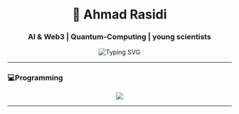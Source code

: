 <!-- 💫 GitHub Profile Ahmad Rasidi -->

<h1 align="center">🚀 Ahmad Rasidi</h1>
<h3 align="center">AI & Web3 | Quantum-Computing | young scientists</h3>

<p align="center">
  <img src="https://readme-typing-svg.herokuapp.com?font=Fira+Code&weight=600&size=22&pause=1000&color=00D4FF&center=true&vCenter=true&width=550&lines=👾+Exploring+AI+Frontiers;🔗+Building+Blockchain+Worlds;🧬+Science+Meets+Tech;🌌+Inventing+Future+Reality" alt="Typing SVG" />
</p>

---

### 💻Programming
<p align="center">
  <img src="https://skillicons.dev/icons?i=python,js,ts,solidity,go,java,cpp,html,css,react,nodejs,docker," />
</p>

---

